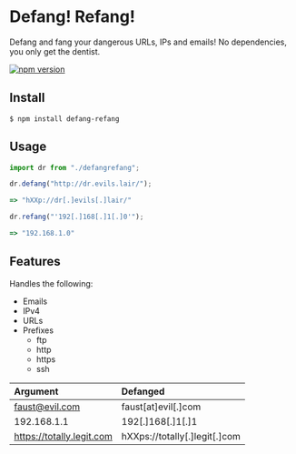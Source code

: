 # Defang! Refang!
Defang and fang your dangerous URLs, IPs and emails! No dependencies, you only get the dentist.

<a href="https://www.npmjs.com/package/defang-refang"><img src="https://img.shields.io/npm/v/defang-refang.svg?style=flat" alt="npm version"></a>

## Install

`$ npm install defang-refang`

## Usage

```typescript
import dr from "./defangrefang";

dr.defang("http://dr.evils.lair/");

=> "hXXp://dr[.]evils[.]lair/"

dr.refang("'192[.]168[.]1[.]0'");

=> "192.168.1.0"
```

## Features
Handles the following:

* Emails
* IPv4
* URLs
* Prefixes 
    * ftp
    * http
    * https
    * ssh

| Argument                | Defanged                    |
|:------------------------|:----------------------------|
|faust@evil.com           |faust[at]evil[.]com          |
|192.168.1.1              |192[.]168[.]1[.]1            |
|https://totally.legit.com|hXXps://totally[.]legit[.]com|

